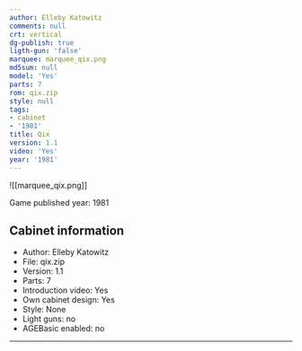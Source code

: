 ```yaml
---
author: Elleby Katowitz
comments: null
crt: vertical
dg-publish: true
ligth-gun: 'false'
marquee: marquee_qix.png
md5sum: null
model: 'Yes'
parts: 7
rom: qix.zip
style: null
tags:
- cabinet
- '1981'
title: Qix
version: 1.1
video: 'Yes'
year: '1981'
---
```


![[marquee_qix.png]]

Game published year: 1981

## Cabinet information

- Author: Elleby Katowitz
- File: qix.zip
- Version: 1.1
- Parts: 7
- Introduction video: Yes
- Own cabinet design: Yes
- Style: None
- Light guns: no
- AGEBasic enabled: no

---
